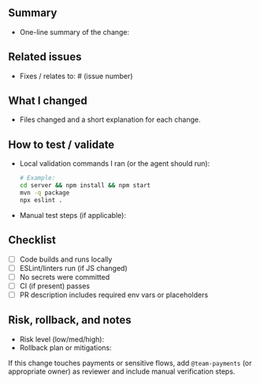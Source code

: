 <!-- Please fill out the sections below. The Copilot coding agent will use these to generate a complete PR description. -->

## Summary

- One-line summary of the change:

## Related issues

- Fixes / relates to: # (issue number)

## What I changed

- Files changed and a short explanation for each change.

## How to test / validate

- Local validation commands I ran (or the agent should run):

  ```bash
  # Example:
  cd server && npm install && npm start
  mvn -q package
  npx eslint .
  ```

- Manual test steps (if applicable):

## Checklist

- [ ] Code builds and runs locally
- [ ] ESLint/linters run (if JS changed)
- [ ] No secrets were committed
- [ ] CI (if present) passes
- [ ] PR description includes required env vars or placeholders

## Risk, rollback, and notes

- Risk level (low/med/high):
- Rollback plan or mitigations:

If this change touches payments or sensitive flows, add `@team-payments` (or appropriate owner) as reviewer and include manual verification steps.

